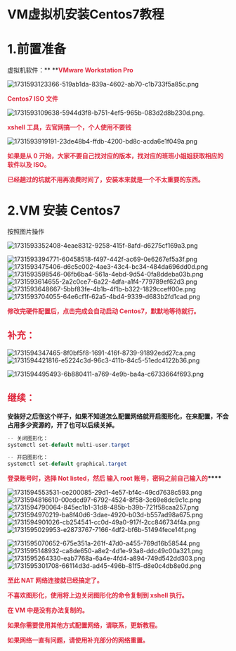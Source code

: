 # VM虚拟机安装Centos7教程

# 1.前置准备
虚拟机软件：** ****<font style="color:#DF2A3F;">VMware Workstation Pro</font>**

![1731593123366-519ab1da-839a-4602-ab70-c1b733f5a85c.png](./img/DMrEkrp8uld7r2Vl/1731593123366-519ab1da-839a-4602-ab70-c1b733f5a85c-504962.png)

**<font style="color:#DF2A3F;">Centos7 ISO 文件</font>**

![1731593109638-5944d3f8-b751-4ef5-965b-083d2d8b230d.png](./img/DMrEkrp8uld7r2Vl/1731593109638-5944d3f8-b751-4ef5-965b-083d2d8b230d-939470.png).

**<font style="color:#DF2A3F;">xshell 工具，去官网搞一个，个人使用不要钱</font>**

![1731593919191-23de48b4-ffdb-4200-bd8c-acda6e1f049a.png](./img/DMrEkrp8uld7r2Vl/1731593919191-23de48b4-ffdb-4200-bd8c-acda6e1f049a-714252.png)

**<font style="color:#DF2A3F;">如果是从 0 开始，大家不要自己找对应的版本，找对应的班班小姐姐获取相应的软件以及 ISO。</font>**

**<font style="color:#DF2A3F;">已经趟过的坑就不用再浪费时间了，安装本来就是一个不太重要的东西。</font>**

# 2.VM 安装 Centos7 
按照图片操作

![1731593352408-4eae8312-9258-415f-8afd-d6275cf169a3.png](./img/DMrEkrp8uld7r2Vl/1731593352408-4eae8312-9258-415f-8afd-d6275cf169a3-602499.png)

![1731593394771-60458518-f497-442f-ac69-0e6267ef5a3f.png](./img/DMrEkrp8uld7r2Vl/1731593394771-60458518-f497-442f-ac69-0e6267ef5a3f-248673.png)![1731593475406-d6c5c002-4ae3-43c4-bc34-484da696dd0d.png](./img/DMrEkrp8uld7r2Vl/1731593475406-d6c5c002-4ae3-43c4-bc34-484da696dd0d-471301.png)![1731593598546-06fb6ba4-561a-4ebd-9d54-0fa8ddeba03b.png](./img/DMrEkrp8uld7r2Vl/1731593598546-06fb6ba4-561a-4ebd-9d54-0fa8ddeba03b-281174.png)![1731593614655-2a2c0ce7-6a22-4dfa-a1f4-779789ef62d3.png](./img/DMrEkrp8uld7r2Vl/1731593614655-2a2c0ce7-6a22-4dfa-a1f4-779789ef62d3-372878.png)![1731593648667-5bbf83fe-4b1b-4f1b-b322-1829cceff00e.png](./img/DMrEkrp8uld7r2Vl/1731593648667-5bbf83fe-4b1b-4f1b-b322-1829cceff00e-888674.png)![1731593704055-64e6cf1f-62a5-4bd4-9339-d683b2fd1cad.png](./img/DMrEkrp8uld7r2Vl/1731593704055-64e6cf1f-62a5-4bd4-9339-d683b2fd1cad-510300.png)

**<font style="color:#DF2A3F;">修改完硬件配置后，点击完成会自动启动 Centos7，默默地等待就行。</font>**

## <font style="color:#DF2A3F;">补充：</font>
![1731594347465-8f0bf5f8-1691-416f-8739-91892edd27ca.png](./img/DMrEkrp8uld7r2Vl/1731594347465-8f0bf5f8-1691-416f-8739-91892edd27ca-959445.png)![1731594421816-e5224c3d-96c3-411b-84c5-51edc4122b36.png](./img/DMrEkrp8uld7r2Vl/1731594421816-e5224c3d-96c3-411b-84c5-51edc4122b36-272765.png)

![1731594495493-6b880411-a769-4e9b-ba4a-c6733664f693.png](./img/DMrEkrp8uld7r2Vl/1731594495493-6b880411-a769-4e9b-ba4a-c6733664f693-520074.png)

## <font style="color:#DF2A3F;">继续：</font>
**安装好之后涨这个样子，如果不知道怎么配置网络就开启图形化，在来配置，不会占用多少资源的，开了也可以后续关掉。**

```java
-- 关闭图形化：
systemctl set-default multi-user.target

-- 开启图形化：
systemctl set-default graphical.target
```

**<font style="color:#DF2A3F;">登录账号时，选择 Not listed，然后 输入 root 账号，密码之前自己输入的</font>****<font style="color:#DF2A3F;"></font>**

![1731594553531-ce200085-29d1-4e57-bf4c-49cd7638c593.png](./img/DMrEkrp8uld7r2Vl/1731594553531-ce200085-29d1-4e57-bf4c-49cd7638c593-419748.png)![1731594816610-00cdcd97-6792-4524-8f58-3c69e8dc9c1c.png](./img/DMrEkrp8uld7r2Vl/1731594816610-00cdcd97-6792-4524-8f58-3c69e8dc9c1c-882831.png)![1731594790064-845ec1b1-31d8-485b-b39b-721f58caa257.png](./img/DMrEkrp8uld7r2Vl/1731594790064-845ec1b1-31d8-485b-b39b-721f58caa257-477761.png)![1731594970219-ba8f40d6-3dae-4920-b03d-b557ad98a675.png](./img/DMrEkrp8uld7r2Vl/1731594970219-ba8f40d6-3dae-4920-b03d-b557ad98a675-257109.png)![1731594901026-cb254541-cc0d-49a0-917f-2cc846734f4a.png](./img/DMrEkrp8uld7r2Vl/1731594901026-cb254541-cc0d-49a0-917f-2cc846734f4a-354391.png)![1731595029953-e2873767-7166-4df2-bf6b-51494fece14f.png](./img/DMrEkrp8uld7r2Vl/1731595029953-e2873767-7166-4df2-bf6b-51494fece14f-864080.png)

![1731595070652-675e351a-261f-47d0-a455-769d16b58544.png](./img/DMrEkrp8uld7r2Vl/1731595070652-675e351a-261f-47d0-a455-769d16b58544-981896.png)![1731595148932-ca8de650-a8e2-4d1e-93a8-ddc49c00a321.png](./img/DMrEkrp8uld7r2Vl/1731595148932-ca8de650-a8e2-4d1e-93a8-ddc49c00a321-854553.png)![1731595264330-eab7768a-6a4e-4fd4-a894-749d542dd303.png](./img/DMrEkrp8uld7r2Vl/1731595264330-eab7768a-6a4e-4fd4-a894-749d542dd303-900569.png)![1731595301708-66114d3d-ad45-496b-81f5-d8e0c4db8e0d.png](./img/DMrEkrp8uld7r2Vl/1731595301708-66114d3d-ad45-496b-81f5-d8e0c4db8e0d-201101.png)

**<font style="color:#DF2A3F;">至此 NAT 网络连接就已经搞定了。</font>**

**<font style="color:#DF2A3F;"></font>**

**<font style="color:#DF2A3F;"></font>**

**<font style="color:#DF2A3F;">不喜欢图形化，使用将上边关闭图形化的命令复制到 xshell 执行。</font>**

**<font style="color:#DF2A3F;">在 VM 中是没有办法复制的。</font>**

**<font style="color:#DF2A3F;"></font>**

**<font style="color:#DF2A3F;"></font>**

**<font style="color:#DF2A3F;">如果你需要使用其他方式配置网络，请联系，更新教程。</font>**

**<font style="color:#DF2A3F;"></font>**

**<font style="color:#DF2A3F;"></font>**

**<font style="color:#DF2A3F;">如果网络一直有问题，请使用补充部分的网络重置。</font>**

